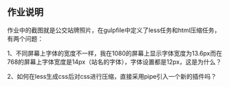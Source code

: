 ## 作业说明

作业中的截图就是公交站牌照片，在gulpfile中定义了less任务和html压缩任务，有两个问题：

1、不同屏幕上字体的宽度不一样，我在1080的屏幕上显示字体宽度为13.6px而在768的屏幕上字体宽度是14px（站名的字体），字体设置都是12px，这是为什么？

2、如何在less生成css后对css进行压缩，直接采用pipe引入一个新的插件吗？